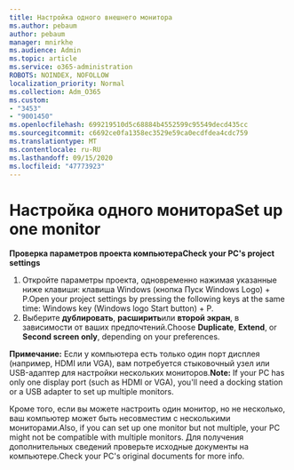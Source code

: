 ```yaml
---
title: Настройка одного внешнего монитора
ms.author: pebaum
author: pebaum
manager: mnirkhe
ms.audience: Admin
ms.topic: article
ms.service: o365-administration
ROBOTS: NOINDEX, NOFOLLOW
localization_priority: Normal
ms.collection: Adm_O365
ms.custom:
- "3453"
- "9001450"
ms.openlocfilehash: 699219510d5c68884b4552599c95549decd435cc
ms.sourcegitcommit: c6692ce0fa1358ec3529e59ca0ecdfdea4cdc759
ms.translationtype: MT
ms.contentlocale: ru-RU
ms.lasthandoff: 09/15/2020
ms.locfileid: "47773923"
---
```

# <a name="set-up-one-monitor"></a><span data-ttu-id="6df1d-102">Настройка одного монитора</span><span class="sxs-lookup"><span data-stu-id="6df1d-102">Set up one monitor</span></span>

<span data-ttu-id="6df1d-103">**Проверка параметров проекта компьютера**</span><span class="sxs-lookup"><span data-stu-id="6df1d-103">**Check your PC's project settings**</span></span>

1. <span data-ttu-id="6df1d-104">Откройте параметры проекта, одновременно нажимая указанные ниже клавиши: клавиша Windows (кнопка Пуск Windows Logo) + P.</span><span class="sxs-lookup"><span data-stu-id="6df1d-104">Open your project settings by pressing the following keys at the same time: Windows key (Windows logo Start button) + P.</span></span>
2. <span data-ttu-id="6df1d-105">Выберите **дублировать**, **расширить**или **второй экран**, в зависимости от ваших предпочтений.</span><span class="sxs-lookup"><span data-stu-id="6df1d-105">Choose **Duplicate**, **Extend**, or **Second screen only**, depending on your preferences.</span></span>

<span data-ttu-id="6df1d-106">**Примечание:** Если у компьютера есть только один порт дисплея (например, HDMI или VGA), вам потребуется стыковочный узел или USB-адаптер для настройки нескольких мониторов.</span><span class="sxs-lookup"><span data-stu-id="6df1d-106">**Note:** If your PC has only one display port (such as HDMI or VGA), you'll need a docking station or a USB adapter to set up multiple monitors.</span></span>

<span data-ttu-id="6df1d-107">Кроме того, если вы можете настроить один монитор, но не несколько, ваш компьютер может быть несовместим с несколькими мониторами.</span><span class="sxs-lookup"><span data-stu-id="6df1d-107">Also, if you can set up one monitor but not multiple, your PC might not be compatible with multiple monitors.</span></span> <span data-ttu-id="6df1d-108">Для получения дополнительных сведений проверьте исходные документы на компьютере.</span><span class="sxs-lookup"><span data-stu-id="6df1d-108">Check your PC's original documents for more info.</span></span>
